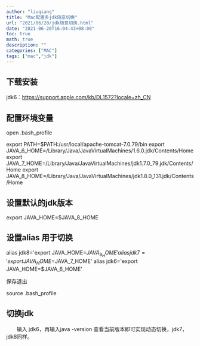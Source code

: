 ```yaml
---
author: "liuqiang"
title: "Mac配置多jdk随意切换"
url: "2021/06/20/jdk随意切换.html"
date: "2021-06-20T16:04:43+08:00"
toc: true
math: true
description: ""
categories: ["MAC"]
tags: ["mac","jdk"]
---
```


## 下载安装

jdk6：https://support.apple.com/kb/DL1572?locale=zh_CN

## 配置环境变量

open .bash_profile

export PATH=$PATH:/usr/local/apache-tomcat-7.0.79/bin
export JAVA_6_HOME=/Library/Java/JavaVirtualMachines/1.6.0.jdk/Contents/Home
export JAVA_7_HOME=/Library/Java/JavaVirtualMachines/jdk1.7.0_79.jdk/Contents/Home
export JAVA_8_HOME=/Library/Java/JavaVirtualMachines/jdk1.8.0_131.jdk/Contents/Home

 

## 设置默认的jdk版本

export JAVA_HOME=$JAVA_8_HOME 

 

## 设置alias 用于切换

alias jdk8='export JAVA_HOME=$JAVA_8_HOME'
alias jdk7='export JAVA_HOME=$JAVA_7_HOME'
alias jdk6='export JAVA_HOME=$JAVA_6_HOME'

保存退出

source .bash_profile

## 切换jdk

　　输入  jdk6，再输入java -version 查看当前版本即可实现动态切换，jdk7，jdk8同样。

 

 

 

 